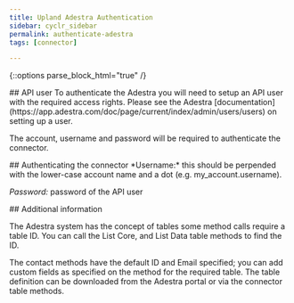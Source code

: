 ```yaml
---
title: Upland Adestra Authentication
sidebar: cyclr_sidebar
permalink: authenticate-adestra
tags: [connector]

---
```

{::options parse_block_html="true" /}
<section class="card">
## API user
To authenticate the Adestra you will need to setup an API user with the required access rights. Please see the Adestra [documentation](https://app.adestra.com/doc/page/current/index/admin/users/users) on setting up a user.

The account, username and password will be required to authenticate the connector.

</section>
<section class="card">
## Authenticating the connector
*Username:* this should be perpended with the lower-case account name and a dot (e.g. my_account.username).

*Password:* password of the API user

</section>
<section class="card">
## Additional information

The Adestra system has the concept of tables some method calls require a table ID. You can call the List Core, and List Data table methods to find the ID.

The contact methods have the default ID and Email specified; you can add custom fields as specified on the method for the required table. The table definition can be downloaded from the Adestra portal or via the connector table methods.

</section>

